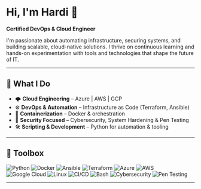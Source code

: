 # Hi, I'm Hardi 👋  
**Certified DevOps & Cloud Engineer**

I'm passionate about automating infrastructure, securing systems, and building scalable, cloud-native solutions. I thrive on continuous learning and hands-on experimentation with tools and technologies that shape the future of IT.

---

## 🚀 What I Do
- 🌩️ **Cloud Engineering** – Azure | AWS | GCP  
- ⚙️ **DevOps & Automation** – Infrastructure as Code (Terraform, Ansible)  
- 🐳 **Containerization** – Docker & orchestration  
- 🔐 **Security Focused** – Cybersecurity, System Hardening & Pen Testing  
- 🛠️ **Scripting & Development** – Python for automation & tooling  

---

## 🧰 Toolbox  

![Python](https://img.shields.io/badge/-Python-3776AB?style=for-the-badge&logo=python&logoColor=white)
![Docker](https://img.shields.io/badge/-Docker-2496ED?style=for-the-badge&logo=docker&logoColor=white)
![Ansible](https://img.shields.io/badge/-Ansible-EE0000?style=for-the-badge&logo=ansible&logoColor=white)
![Terraform](https://img.shields.io/badge/-Terraform-7B42BC?style=for-the-badge&logo=terraform&logoColor=white)
![Azure](https://img.shields.io/badge/-Azure-0078D4?style=for-the-badge&logo=microsoft-azure&logoColor=white)
![AWS](https://img.shields.io/badge/-AWS-232F3E?style=for-the-badge&logo=amazon-aws&logoColor=white)
![Google Cloud](https://img.shields.io/badge/-GCP-4285F4?style=for-the-badge&logo=google-cloud&logoColor=white)
![Linux](https://img.shields.io/badge/-Linux-FCC624?style=for-the-badge&logo=linux&logoColor=black)
![CI/CD](https://img.shields.io/badge/-CI/CD-0A0A0A?style=for-the-badge&logo=githubactions&logoColor=white)
![Bash](https://img.shields.io/badge/-Bash-4EAA25?style=for-the-badge&logo=gnu-bash&logoColor=white)
![Cybersecurity](https://img.shields.io/badge/-Cybersecurity-FF5733?style=for-the-badge)
![Pen Testing](https://img.shields.io/badge/-PenTesting-900C3F?style=for-the-badge)

---

